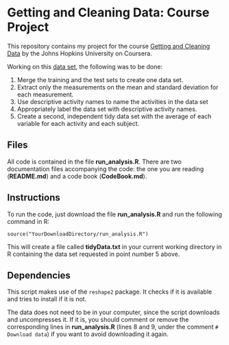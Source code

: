 # Getting and Cleaning Data: Course Project

This repository contains my project for the course [Getting and Cleaning Data](https://www.coursera.org/course/getdata) by the Johns Hopkins University on Coursera.

Working on this [data set](http://archive.ics.uci.edu/ml/datasets/Human+Activity+Recognition+Using+Smartphones), the following was to be done:

1. Merge the training and the test sets to create one data set.
2. Extract only the measurements on the mean and standard deviation for each measurement.
3. Use descriptive activity names to name the activities in the data set
4. Appropriately label the data set with descriptive activity names.
5. Create a second, independent tidy data set with the average of each variable for each activity and each subject.

## Files

All code is contained in the file **run_analysis.R**. There are two documentation files accompanying the code: the one you are reading (**README.md**) and a code book (**CodeBook.md**).

## Instructions

To run the code, just download the file **run_analysis.R** and run the following command in R:

`source("YourDownloadDirectory/run_analysis.R")`

This will create a file called **tidyData.txt** in your current working directory in R containing the data set requested in point number 5 above.

## Dependencies

This script makes use of the `reshape2` package. It checks if it is available and tries to install if it is not.

The data does not need to be in your computer, since the script downloads and uncompresses it. If it is, you should comment or remove the corresponding lines in **run_analysis.R** (lines 8 and 9, under the comment `# Download data`) if you want to avoid downloading it again.



